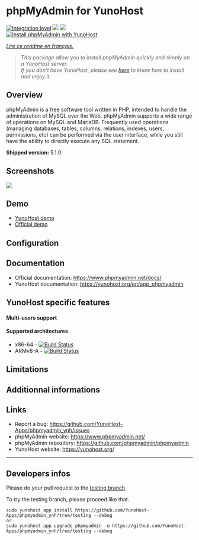 # phpMyAdmin for YunoHost

[![Integration level](https://dash.yunohost.org/integration/phpmyadmin.svg)](https://dash.yunohost.org/appci/app/phpmyadmin) ![](https://ci-apps.yunohost.org/ci/badges/phpmyadmin.status.svg) ![](https://ci-apps.yunohost.org/ci/badges/phpmyadmin.maintain.svg)  
[![Install phpMyAdmin with YunoHost](https://install-app.yunohost.org/install-with-yunohost.svg)](https://install-app.yunohost.org/?app=phpmyadmin)

*[Lire ce readme en français.](./README_fr.md)*

> *This package allow you to install phpMyAdmin quickly and simply on a YunoHost server.  
If you don't have YunoHost, please see [here](https://yunohost.org/#/install) to know how to install and enjoy it.*

## Overview

phpMyAdmin is a free software tool written in PHP, intended to handle the administration of MySQL over the Web. phpMyAdmin supports a wide range of operations on MySQL and MariaDB. Frequently used operations (managing databases, tables, columns, relations, indexes, users, permissions, etc) can be performed via the user interface, while you still have the ability to directly execute any SQL statement.

**Shipped version:** 5.1.0

## Screenshots

![](https://www.phpmyadmin.net/static/images/screenshots/structure.png)

## Demo

* [YunoHost demo](https://demo.yunohost.org/phpmyadmin/)
* [Official demo](https://demo.phpmyadmin.net/master-config/)

## Configuration

## Documentation

 * Official documentation: https://www.phpmyadmin.net/docs/
 * YunoHost documentation: https://yunohost.org/en/app_phpmyadmin

## YunoHost specific features

#### Multi-users support

#### Supported architectures

* x86-64 - [![Build Status](https://ci-apps.yunohost.org/ci/logs/phpmyadmin%20%28Apps%29.svg)](https://ci-apps.yunohost.org/ci/apps/phpmyadmin/)
* ARMv8-A - [![Build Status](https://ci-apps-arm.yunohost.org/ci/logs/phpmyadmin%20%28Apps%29.svg)](https://ci-apps-arm.yunohost.org/ci/apps/phpmyadmin/)

## Limitations

## Additionnal informations

## Links

 * Report a bug: https://github.com/YunoHost-Apps/phpmyadmin_ynh/issues
 * phpMyAdmin website: https://www.phpmyadmin.net/
 * phpMyAdmin repository: https://github.com/phpmyadmin/phpmyadmin
 * YunoHost website: https://yunohost.org/

---

## Developers infos

Please do your pull request to the [testing branch](https://github.com/YunoHost-Apps/phpmyadmin_ynh/tree/testing).

To try the testing branch, please proceed like that.
```
sudo yunohost app install https://github.com/YunoHost-Apps/phpmyadmin_ynh/tree/testing --debug
or
sudo yunohost app upgrade phpmyadmin -u https://github.com/YunoHost-Apps/phpmyadmin_ynh/tree/testing --debug
```
